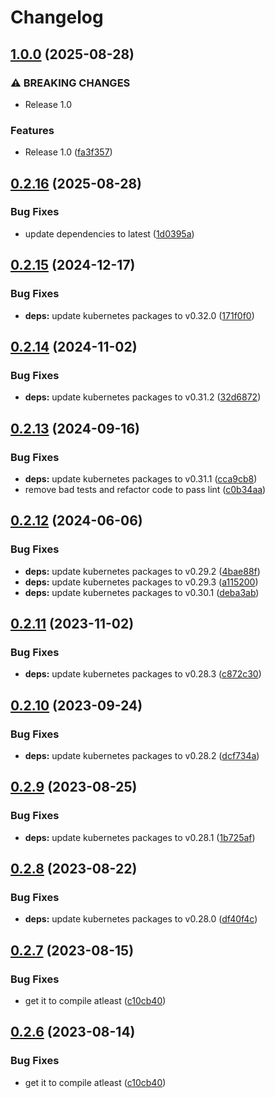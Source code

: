 # Changelog

## [1.0.0](https://github.com/Jmainguy/k8sCapcity/compare/v0.2.16...v1.0.0) (2025-08-28)


### ⚠ BREAKING CHANGES

* Release 1.0

### Features

* Release 1.0 ([fa3f357](https://github.com/Jmainguy/k8sCapcity/commit/fa3f3572bc42e4ea678c6e4dd63cc9418fe68c5c))

## [0.2.16](https://github.com/Jmainguy/k8sCapcity/compare/v0.2.15...v0.2.16) (2025-08-28)


### Bug Fixes

* update dependencies to latest ([1d0395a](https://github.com/Jmainguy/k8sCapcity/commit/1d0395a3cdf95d95c8d251b9d32910d6b8814af3))

## [0.2.15](https://github.com/Jmainguy/k8sCapcity/compare/v0.2.14...v0.2.15) (2024-12-17)


### Bug Fixes

* **deps:** update kubernetes packages to v0.32.0 ([171f0f0](https://github.com/Jmainguy/k8sCapcity/commit/171f0f0abf39b4c1cf4183df5a5bbfbfe56895f1))

## [0.2.14](https://github.com/Jmainguy/k8sCapcity/compare/v0.2.13...v0.2.14) (2024-11-02)


### Bug Fixes

* **deps:** update kubernetes packages to v0.31.2 ([32d6872](https://github.com/Jmainguy/k8sCapcity/commit/32d6872484ad690391a3862123ad32bddc000605))

## [0.2.13](https://github.com/Jmainguy/k8sCapcity/compare/v0.2.12...v0.2.13) (2024-09-16)


### Bug Fixes

* **deps:** update kubernetes packages to v0.31.1 ([cca9cb8](https://github.com/Jmainguy/k8sCapcity/commit/cca9cb8950eae849f49bc22fd77b9d0f24a4673c))
* remove bad tests and refactor code to pass lint ([c0b34aa](https://github.com/Jmainguy/k8sCapcity/commit/c0b34aa8f6e3932f79d224988aac136245275312))

## [0.2.12](https://github.com/Jmainguy/k8sCapcity/compare/v0.2.11...v0.2.12) (2024-06-06)


### Bug Fixes

* **deps:** update kubernetes packages to v0.29.2 ([4bae88f](https://github.com/Jmainguy/k8sCapcity/commit/4bae88f54c4d8f6908afdde8e8d72f09d74aa962))
* **deps:** update kubernetes packages to v0.29.3 ([a115200](https://github.com/Jmainguy/k8sCapcity/commit/a115200ceba8338cfccab7721c20a7425fddcbd3))
* **deps:** update kubernetes packages to v0.30.1 ([deba3ab](https://github.com/Jmainguy/k8sCapcity/commit/deba3abc43f2f2ce0f087b53cfef0b5d60fb2a8d))

## [0.2.11](https://github.com/Jmainguy/k8sCapcity/compare/v0.2.10...v0.2.11) (2023-11-02)


### Bug Fixes

* **deps:** update kubernetes packages to v0.28.3 ([c872c30](https://github.com/Jmainguy/k8sCapcity/commit/c872c3001fc405549a0f80201c27c46c33ee0590))

## [0.2.10](https://github.com/Jmainguy/k8sCapcity/compare/v0.2.9...v0.2.10) (2023-09-24)


### Bug Fixes

* **deps:** update kubernetes packages to v0.28.2 ([dcf734a](https://github.com/Jmainguy/k8sCapcity/commit/dcf734afbf4af3d4520512f374e5e01e468bbdc8))

## [0.2.9](https://github.com/Jmainguy/k8sCapcity/compare/v0.2.8...v0.2.9) (2023-08-25)


### Bug Fixes

* **deps:** update kubernetes packages to v0.28.1 ([1b725af](https://github.com/Jmainguy/k8sCapcity/commit/1b725af6e71eb83029ab208471bae2382231bf57))

## [0.2.8](https://github.com/Jmainguy/k8sCapcity/compare/v0.2.7...v0.2.8) (2023-08-22)


### Bug Fixes

* **deps:** update kubernetes packages to v0.28.0 ([df40f4c](https://github.com/Jmainguy/k8sCapcity/commit/df40f4c73adb7d4c04dec710492068c4a3c87dd7))

## [0.2.7](https://github.com/Jmainguy/k8sCapcity/compare/v0.2.6...v0.2.7) (2023-08-15)


### Bug Fixes

* get it to compile atleast ([c10cb40](https://github.com/Jmainguy/k8sCapcity/commit/c10cb407024a6eca29500bd5d7c495cc7efdbf04))

## [0.2.6](https://github.com/Jmainguy/k8sCapcity/compare/v0.2.5...v0.2.6) (2023-08-14)


### Bug Fixes

* get it to compile atleast ([c10cb40](https://github.com/Jmainguy/k8sCapcity/commit/c10cb407024a6eca29500bd5d7c495cc7efdbf04))
